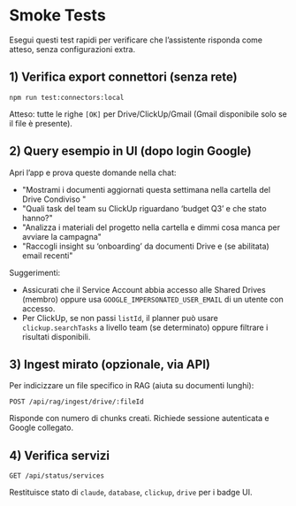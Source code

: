 # Smoke Tests

Esegui questi test rapidi per verificare che l’assistente risponda come atteso, senza configurazioni extra.

## 1) Verifica export connettori (senza rete)

```
npm run test:connectors:local
```

Atteso: tutte le righe `[OK]` per Drive/ClickUp/Gmail (Gmail disponibile solo se il file è presente).

## 2) Query esempio in UI (dopo login Google)

Apri l’app e prova queste domande nella chat:

- "Mostrami i documenti aggiornati questa settimana nella cartella <NomeCartella> del Drive Condiviso <NomeDrive>"
- "Quali task del team su ClickUp riguardano ‘budget Q3’ e che stato hanno?"
- "Analizza i materiali del progetto <Progetto> nella cartella <link cartella> e dimmi cosa manca per avviare la campagna"
- "Raccogli insight su ‘onboarding’ da documenti Drive e (se abilitata) email recenti"

Suggerimenti:
- Assicurati che il Service Account abbia accesso alle Shared Drives (membro) oppure usa `GOOGLE_IMPERSONATED_USER_EMAIL` di un utente con accesso.
- Per ClickUp, se non passi `listId`, il planner può usare `clickup.searchTasks` a livello team (se determinato) oppure filtrare i risultati disponibili.

## 3) Ingest mirato (opzionale, via API)

Per indicizzare un file specifico in RAG (aiuta su documenti lunghi):

```
POST /api/rag/ingest/drive/:fileId
```

Risponde con numero di chunks creati. Richiede sessione autenticata e Google collegato.

## 4) Verifica servizi

```
GET /api/status/services
```

Restituisce stato di `claude`, `database`, `clickup`, `drive` per i badge UI.


